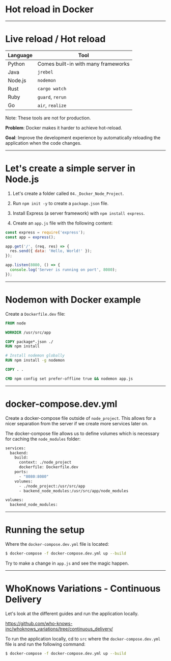 <div class="title-card">
    <h1>Hot reload in Docker</h1>
</div>

---

# Live reload / Hot reload

| Language   | Tool                             |
|------------|----------------------------------|
| Python     | Comes built-in with many frameworks |
| Java       | `jrebel`                         |
| Node.js    | `nodemon`                        |
| Rust       | `cargo watch`                    |
| Ruby       | `guard`, `rerun`                |
| Go         | `air`, `realize`                 |

Note: These tools are not for production.

**Problem**: Docker makes it harder to achieve hot-reload.  

**Goal**: Improve the development experience by automatically reloading the application when the code changes.

---

# Let's create a simple server in Node.js

1. Let's create a folder called `04._Docker_Node_Project`.

2. Run `npm init -y` to create a `package.json` file.

3. Install Express (a server framework) with `npm install express`.

4. Create an `app.js` file with the following content:

```javascript
const express = require('express');
const app = express();

app.get('/', (req, res) => {
  res.send({ data: 'Hello, World!' });
});

app.listen(8080, () => {
  console.log('Server is running on port', 8080);
});
```


---

# Nodemon with Docker example

Create a `Dockerfile.dev` file:

```Dockerfile
FROM node

WORKDIR /usr/src/app

COPY package*.json ./
RUN npm install

# Install nodemon globally
RUN npm install -g nodemon

COPY . .

CMD npm config set prefer-offline true && nodemon app.js
```

---

# docker-compose.dev.yml

Create a docker-compose file outside of `node_project`. This allows for a nicer separation from the server if we create more services later on. 

The docker-compose file allows us to define volumes which is necessary for caching the `node_modules` folder:

```Dockerfile
services:
  backend:
    build:
      context: ./node_project
      dockerfile: Dockerfile.dev
    ports:
      - "8080:8080"
    volumes:
      - ./node_project:/usr/src/app
      - backend_node_modules:/usr/src/app/node_modules

volumes:
  backend_node_modules:
```

---

# Running the setup

Where the `docker-compose.dev.yml` file is located:

```bash
$ docker-compose -f docker-compose.dev.yml up --build
```

Try to make a change in `app.js` and see the magic happen.


---

# WhoKnows Variations - Continuous Delivery

Let's look at the different guides and run the application locally.

https://github.com/who-knows-inc/whoknows_variations/tree/continuous_delivery/

To run the application locally, cd to `src` where the `docker-compose.dev.yml` file is and run the following command:

```bash
$ docker-compose -f docker-compose.dev.yml up --build
```